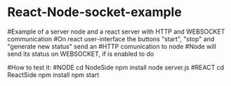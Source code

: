 # React-Node-socket-example


#Example of a server node and a react server with HTTP and WEBSOCKET communication
#On react user-interface the buttons "start", "stop" and "generate new status" send an
#HTTP comunication to node
#Node will send its status on WEBSOCKET, if is enabled to do

#How to test it:
#NODE
          cd NodeSide
          npm install
          node server.js
#REACT
          cd ReactSide
          npm install
          npm start
          
